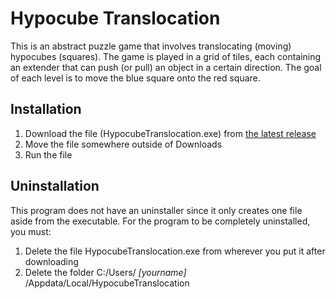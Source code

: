 # Hypocube Translocation
This is an abstract puzzle game that involves translocating (moving) hypocubes (squares). The game is played in a grid of tiles, each containing an extender that can push (or pull) an object in a certain direction. The goal of each level is to move the blue square onto the red square.

## Installation
 1. Download the file (HypocubeTranslocation.exe) from [the latest release](https://github.com/HappyRyan2/hypocube-translocation/releases/tag/v1.0)
 2. Move the file somewhere outside of Downloads
 3. Run the file

## Uninstallation
This program does not have an uninstaller since it only creates one file aside from the executable. For the program to be completely uninstalled, you must:
 1. Delete the file HypocubeTranslocation.exe from wherever you put it after downloading
 2. Delete the folder C:/Users/ *[yourname]* /Appdata/Local/HypocubeTranslocation

